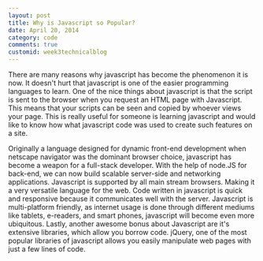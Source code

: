 ```yaml
---
layout: post
title: Why is Javascript so Popular?
date: April 20, 2014
category: code
comments: true
customid: week3technicalblog
---
```

There are many reasons why javascript has become the phenomenon it is now. It doesn't hurt that javascript is one of the easier programming languages to learn. One of the nice things about javascript is that the script is sent to the browser when you request an HTML page with Javascript. This means that your scripts can be seen and copied by whoever views your page. This is really useful for someone is learning javascript and would like to know how what javascript code was used to create such features on a site. 

Originally a language designed for dynamic front-end development when netscape navigator was the dominant browser choice, javascript has become a weapon for a full-stack developer. With the help of node.JS for back-end, we can now build scalable server-side and networking applications. Javascript is supported by all main stream browsers. Making it a very versatile language for the web. Code written in javascript is quick and responsive because it communicates well with the server. Javascript is multi-platform friendly, as internet usage is done through different mediums like tablets, e-readers, and smart phones, javascript will become even more ubiquitous. Lastly, another awesome bonus about Javascript are it's extensive libraries, which allow you borrow code. jQuery, one of the most popular libraries of javascript allows you easily manipulate web pages with just a few lines of code.